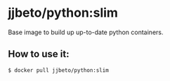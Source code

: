 # jjbeto/python:slim

Base image to build up up-to-date python containers.

## How to use it:

```bash
$ docker pull jjbeto/python:slim
```
